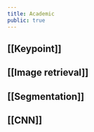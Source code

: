 ```yaml
---
title: Academic
public: true
---
```


## [[Keypoint]] 
## [[Image retrieval]]
## [[Segmentation]]
## [[CNN]]
##
